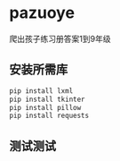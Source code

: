 # pazuoye
爬出孩子练习册答案1到9年级
## 安装所需库
```bash
pip install lxml
pip install tkinter
pip install pillow
pip install requests
```
## 测试测试
